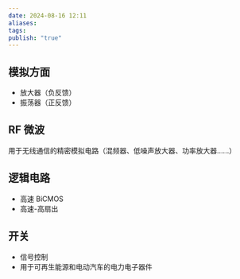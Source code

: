 ```yaml
---
date: 2024-08-16 12:11
aliases: 
tags: 
publish: "true"
---
```

## 模拟方面

- 放大器（负反馈）
- 振荡器（正反馈）

## RF 微波

用于无线通信的精密模拟电路（混频器、低噪声放大器、功率放大器......）

## 逻辑电路

- 高速 BiCMOS
- 高速-高扇出

## 开关

- 信号控制
- 用于可再生能源和电动汽车的电力电子器件